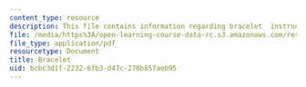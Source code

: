 ```yaml
---
content_type: resource
description: This file contains information regarding bracelet  instructions.
file: /media/https%3A/open-learning-course-data-rc.s3.amazonaws.com/res-2-005-girls-who-build-make-your-own-wearables-workshop-spring-2015/bcbc3d1f22326fb3d47c270b857aeb95_MITRES_2_005S15_Bracelet.pdf
file_type: application/pdf
resourcetype: Document
title: Bracelet
uid: bcbc3d1f-2232-6fb3-d47c-270b857aeb95
---
```

